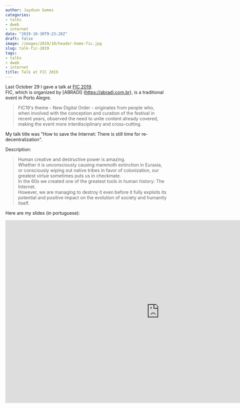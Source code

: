 ```yaml
---
author: Jaydson Gomes
categories:
- talks
- dweb
- internet
date: "2019-10-30T9:23:28Z"
draft: false
image: /images/2019/10/header-home-fic.jpg
slug: talk-fic-2019
tags:
- talks
- dweb
- internet
title: Talk at FIC 2019
---
```

Last October 29 I gave a talk at [FIC 2019](https://fic19.com.br/).  
FIC, which is organized by [ABRADI] (https://abradi.com.br), is a traditional event in Porto Alegre.  

> FIC19's theme - New Digital Order - originates from people who, when involved with the conception and curation of the festival in recent years, observed the need to unite content already covered, making the event more interdisciplinary and cross-cutting.  

My talk title was "How to save the Internet: There is still time for re-decentralization".  

Description:  

> Human creative and destructive power is amazing.  
Whether it is unconsciously causing mammoth extinction in Eurasia, or consciously wiping out native tribes in favor of colonization, our greatest virtue sometimes puts us in checkmate.  
In the 60s we created one of the greatest tools in human history: The Internet.  
However, we are managing to destroy it even before it fully exploits its potential and positive impact on the evolution of society and humanity itself.  

Here are my slides (in portuguese):    

<iframe src="https://docs.google.com/presentation/d/e/2PACX-1vSoOFV3J7kpgvQLKtuQAHc_Lr4GjVTa7tv6FmoZ3hFi8zMZ9NlpeUbbYYRI3250Cna2fqDHdhvBZUlc/embed?start=false&loop=false&delayms=60000" frameborder="0" width="960" height="569" allowfullscreen="true" mozallowfullscreen="true" webkitallowfullscreen="true"></iframe>



